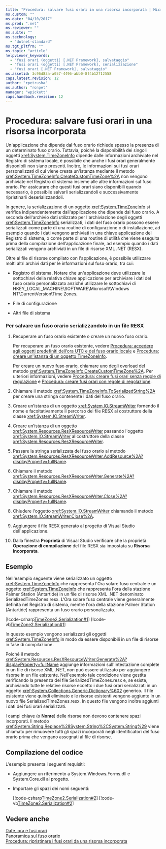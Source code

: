 ```yaml
---
title: "Procedura: salvare fusi orari in una risorsa incorporata | Microsoft Docs"
ms.custom: ""
ms.date: "04/10/2017"
ms.prod: ".net"
ms.reviewer: ""
ms.suite: ""
ms.technology: 
  - "dotnet-standard"
ms.tgt_pltfrm: ""
ms.topic: "article"
helpviewer_keywords: 
  - "fusi orari (oggetti) [.NET Framework], salvataggio"
  - "fusi orari (oggetti) [.NET Framework], serializzazione"
  - "fusi orari [.NET Framework], salvataggio"
ms.assetid: 3c96d83a-a057-4496-abb0-8f4b12712558
caps.latest.revision: 12
author: "rpetrusha"
ms.author: "ronpet"
manager: "wpickett"
caps.handback.revision: 12
---
```

# Procedura: salvare fusi orari in una risorsa incorporata
Un'applicazione che dipende dal fuso orario richiede spesso la presenza di un determinato fuso orario.  Tuttavia, poiché la disponibilità dei singoli oggetti <xref:System.TimeZoneInfo> dipende dalle informazioni archiviate nel Registro di sistema locale, è possibile che anche i fusi orari generalmente disponibili non siano presenti.  Inoltre, le informazioni sui fusi orari personalizzati di cui viene creata un'istanza mediante il metodo <xref:System.TimeZoneInfo.CreateCustomTimeZone%2A> non vengono archiviate nel Registro di sistema insieme alle altre informazioni sul fuso orario.  Per assicurare che questi fusi orari siano disponibili quando necessario, è possibile salvarli serializzandoli e successivamente ripristinarli deserializzandoli.  
  
 In genere, la serializzazione di un oggetto <xref:System.TimeZoneInfo> si verifica indipendentemente dall'applicazione che dipende dal fuso orario.  A seconda dell'archivio dati utilizzato per l'archiviazione degli oggetti <xref:System.TimeZoneInfo> serializzati, i dati del fuso orario possono essere serializzati come parte di una routine di configurazione o di installazione, ad esempio quando i dati vengono archiviati in una chiave applicazione del Registro di sistema, o come parte di una routine di utilità che viene eseguita prima della compilazione dell'applicazione finale, ad esempio quando i dati serializzati vengono archiviati in un file di risorse XML .NET \(RESX\).  
  
 Oltre al file di risorse compilato con l'applicazione, è possibile utilizzare molti altri archivi dati per le informazioni sul fuso orario,  tra cui:  
  
-   Registro di sistema.  Notare che un'applicazione deve utilizzare le sottochiavi della relativa chiave applicazione per archiviare i dati del fuso orario personalizzato anziché utilizzare le sottochiavi di HKEY\_LOCAL\_MACHINE\\SOFTWARE\\Microsoft\\Windows NT\\CurrentVersion\\Time Zones.  
  
-   File di configurazione  
  
-   Altri file di sistema  
  
### Per salvare un fuso orario serializzandolo in un file RESX  
  
1.  Recuperare un fuso orario esistente o creare un nuovo fuso orario.  
  
     Per recuperare un fuso orario esistente, vedere [Procedura: accedere agli oggetti predefiniti dell'ora UTC e del fuso orario locale](../../../docs/standard/datetime/access-utc-and-local.md) e [Procedura: creare un'istanza di un oggetto TimeZoneInfo](../../../docs/standard/datetime/instantiate-time-zone-info.md).  
  
     Per creare un nuovo fuso orario, chiamare uno degli overload del metodo <xref:System.TimeZoneInfo.CreateCustomTimeZone%2A>.  Per ulteriori informazioni, vedere [Procedura: creare fusi orari senza regole di regolazione](../../../docs/standard/datetime/create-time-zones-without-adjustment-rules.md) e [Procedura: creare fusi orari con regole di regolazione](../../../docs/standard/datetime/create-time-zones-with-adjustment-rules.md).  
  
2.  Chiamare il metodo <xref:System.TimeZoneInfo.ToSerializedString%2A> per creare una stringa contenente i dati del fuso orario.  
  
3.  Creare un'istanza di un oggetto <xref:System.IO.StreamWriter> fornendo il nome e facoltativamente il percorso del file RESX al costruttore della classe <xref:System.IO.StreamWriter>.  
  
4.  Creare un'istanza di un oggetto <xref:System.Resources.ResXResourceWriter> passando l'oggetto <xref:System.IO.StreamWriter> al costruttore della classe <xref:System.Resources.ResXResourceWriter>.  
  
5.  Passare la stringa serializzata del fuso orario al metodo <xref:System.Resources.ResXResourceWriter.AddResource%2A?displayProperty=fullName>.  
  
6.  Chiamare il metodo <xref:System.Resources.ResXResourceWriter.Generate%2A?displayProperty=fullName>.  
  
7.  Chiamare il metodo <xref:System.Resources.ResXResourceWriter.Close%2A?displayProperty=fullName>.  
  
8.  Chiudere l'oggetto <xref:System.IO.StreamWriter> chiamando il metodo <xref:System.IO.StreamWriter.Close%2A>.  
  
9. Aggiungere il file RESX generato al progetto di Visual Studio dell'applicazione.  
  
10. Dalla finestra **Proprietà** di Visual Studio verificare che la proprietà **Operazione di compilazione** del file RESX sia impostata su **Risorsa incorporata**.  
  
## Esempio  
 Nell'esempio seguente viene serializzato un oggetto <xref:System.TimeZoneInfo> che rappresenta l'Ora solare fuso centrale e un oggetto <xref:System.TimeZoneInfo> che rappresenta l'ora della stazione Palmer Station \(Antartide\) in un file di risorse XML .NET denominato SerializedTimeZones.resx.  L'Ora solare fuso centrale viene generalmente definita nel Registro di sistema, mentre l'ora della stazione Palmer Station \(Antartide\) rappresenta un fuso orario personalizzato.  
  
 [!code-csharp[TimeZone2.Serialization#1](../../../samples/snippets/csharp/VS_Snippets_CLR/TimeZone2.Serialization/cs/SerializeTimeZoneData.cs#1)]
 [!code-vb[TimeZone2.Serialization#1](../../../samples/snippets/visualbasic/VS_Snippets_CLR/TimeZone2.Serialization/vb/SerializeTimeZoneData.vb#1)]  
  
 In questo esempio vengono serializzati gli oggetti <xref:System.TimeZoneInfo> in modo da essere disponibili in un file di risorse in fase di compilazione.  
  
 Poiché il metodo <xref:System.Resources.ResXResourceWriter.Generate%2A?displayProperty=fullName> aggiunge informazioni sull'intestazione complete in un file di risorse XML .NET, non può essere utilizzato per aggiungere risorse in un file esistente.  Nell'esempio tale condizione viene gestita verificando la presenza del file SerializedTimeZones.resx e, se esiste, archiviando tutte le relative risorse eccetto i due fusi orari serializzati in un oggetto <xref:System.Collections.Generic.Dictionary%602> generico.  Il file esistente viene quindi eliminato e le risorse esistenti vengono aggiunte in un nuovo file SerializedTimeZones.resx.  In questo file vengono inoltre aggiunti i dati dei fusi orari serializzati.  
  
 I campi chiave \(o **Nome**\) delle risorse non devono contenere spazi incorporati.  Il metodo <xref:System.String.Replace%28System.String%2CSystem.String%29> viene chiamato per rimuovere tutti gli spazi incorporati negli identificatori del fuso orario prima che vengano assegnati al file di risorse.  
  
## Compilazione del codice  
 L'esempio presenta i seguenti requisiti:  
  
-   Aggiungere un riferimento a System.Windows.Forms.dll e System.Core.dll al progetto.  
  
-   Importare gli spazi dei nomi seguenti:  
  
     [!code-csharp[TimeZone2.Serialization#2](../../../samples/snippets/csharp/VS_Snippets_CLR/TimeZone2.Serialization/cs/SerializeTimeZoneData.cs#2)]
     [!code-vb[TimeZone2.Serialization#2](../../../samples/snippets/visualbasic/VS_Snippets_CLR/TimeZone2.Serialization/vb/SerializeTimeZoneData.vb#2)]  
  
## Vedere anche  
 [Date, ora e fusi orari](../../../docs/standard/datetime/index.md)   
 [Panoramica sul fuso orario](../../../docs/standard/datetime/time-zone-overview.md)   
 [Procedura: ripristinare i fusi orari da una risorsa incorporata](../../../docs/standard/datetime/restore-time-zones-from-an-embedded-resource.md)